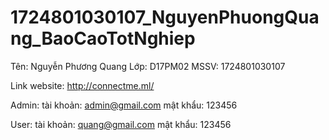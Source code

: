 # 1724801030107_NguyenPhuongQuang_BaoCaoTotNghiep

Tên: Nguyễn Phương Quang
Lớp: D17PM02
MSSV: 1724801030107

Link website: http://connectme.ml/

Admin:
tài khoản: admin@gmail.com
mật khẩu: 123456

User:
tài khoản: quang@gmail.com
mật khẩu: 123456